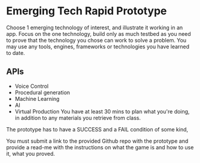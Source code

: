 # Emerging Tech Rapid Prototype

Choose 1 emerging technology of interest, and illustrate it working in an app.  Focus on the one technology, build only as much testbed as you need to prove that the technology you chose can work to solve a problem.   You may use any tools, engines, frameworks or technologies you have learned to date.

## APIs
* Voice Control
* Procedural generation
* Machine Learning
* AI
* Virtual Production
You have at least 30 mins to plan what you're doing, in addition to any materials you retrieve from class.

The prototype has to have a SUCCESS and a FAIL condition of some kind,

You must submit a link to the provided Github repo with the prototype and provide a read-me with the instructions on what the game is and how to use it, what you proved.
